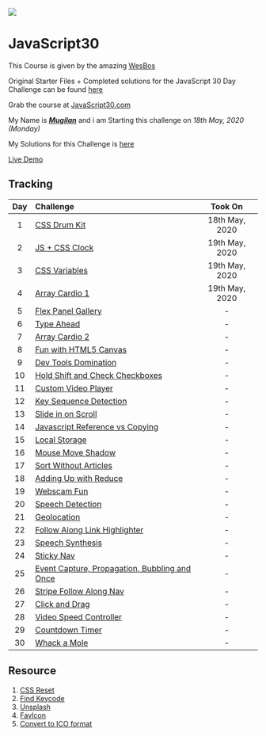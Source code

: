 ![](https://javascript30.com/images/JS3-social-share.png)

# JavaScript30

This Course is given by the amazing [WesBos](https://github.com/wesbos 'Github Profile')

Original Starter Files + Completed solutions for the JavaScript 30 Day Challenge can be found [here](https://github.com/wesbos/JavaScript30 'Github Repo')

Grab the course at [JavaScript30.com](https://JavaScript30.com)

My Name is **_[Mugilan](https://github.com/Mugilan-Codes 'My Github Profile')_** and i am Starting this challenge on _18th May, 2020 (Monday)_

My Solutions for this Challenge is [here](https://github.com/Mugilan-Codes/javascript-30 "Mugilan's JS30 repo")

[Live Demo](https://mugilan-codes.github.io/javascript-30/)

## Tracking

| Day | Challenge                                           |    Took On     |
| :-: | :-------------------------------------------------- | :------------: |
|  1  | [CSS Drum Kit][1]                                   | 18th May, 2020 |
|  2  | [JS + CSS Clock][2]                                 | 19th May, 2020 |
|  3  | [CSS Variables][3]                                  | 19th May, 2020 |
|  4  | [Array Cardio 1][4]                                 | 19th May, 2020 |
|  5  | [Flex Panel Gallery][5]                             |       -        |
|  6  | [Type Ahead][6]                                     |       -        |
|  7  | [Array Cardio 2][7]                                 |       -        |
|  8  | [Fun with HTML5 Canvas][8]                          |       -        |
|  9  | [Dev Tools Domination][9]                           |       -        |
| 10  | [Hold Shift and Check Checkboxes][10]               |       -        |
| 11  | [Custom Video Player][11]                           |       -        |
| 12  | [Key Sequence Detection][12]                        |       -        |
| 13  | [Slide in on Scroll][13]                            |       -        |
| 14  | [Javascript Reference vs Copying][14]               |       -        |
| 15  | [Local Storage][15]                                 |       -        |
| 16  | [Mouse Move Shadow][16]                             |       -        |
| 17  | [Sort Without Articles][17]                         |       -        |
| 18  | [Adding Up with Reduce][18]                         |       -        |
| 19  | [Webscam Fun][19]                                   |       -        |
| 20  | [Speech Detection][20]                              |       -        |
| 21  | [Geolocation][21]                                   |       -        |
| 22  | [Follow Along Link Highlighter][22]                 |       -        |
| 23  | [Speech Synthesis][23]                              |       -        |
| 24  | [Sticky Nav][24]                                    |       -        |
| 25  | [Event Capture, Propagation, Bubbling and Once][25] |       -        |
| 26  | [Stripe Follow Along Nav][26]                       |       -        |
| 27  | [Click and Drag][27]                                |       -        |
| 28  | [Video Speed Controller][28]                        |       -        |
| 29  | [Countdown Timer][29]                               |       -        |
| 30  | [Whack a Mole][30]                                  |       -        |

[1]: exercises/01-js-drum-kit/'
[2]: exercises/02-js-css-clock/'
[3]: exercises/03-css-variables/'
[4]: exercises/04-array-cardio-day-1/'
[5]: #
[6]: #
[7]: #
[8]: #
[9]: #
[10]: #
[11]: #
[12]: #
[13]: #
[14]: #
[15]: #
[16]: #
[17]: #
[18]: #
[19]: #
[20]: #
[21]: #
[22]: #
[23]: #
[24]: #
[25]: #
[26]: #
[27]: #
[28]: #
[29]: #
[30]: #

## Resource

1. [CSS Reset](https://alligator.io/css/minimal-css-reset/)
1. [Find Keycode](http://keycode.info/)
1. [Unsplash](https://unsplash.com/)
1. [FavIcon](https://www.flaticon.com/)
1. [Convert to ICO format](https://www.favicon.cc/)
